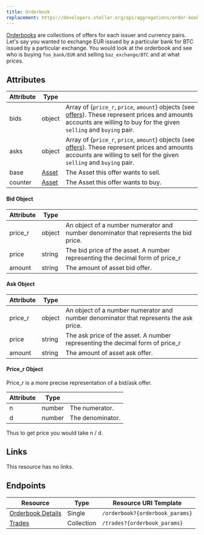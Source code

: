 ```yaml
---
title: Orderbook
replacement: https://developers.stellar.org/api/aggregations/order-books/
---
```


[Orderbooks](https://www.stellar.org/developers/learn/concepts/exchange.html) are collections of offers for each issuer and currency pairs.  Let's say you wanted to exchange EUR issued by a particular bank for BTC issued by a particular exchange.  You would look at the orderbook and see who is buying `foo_bank/EUR` and selling `baz_exchange/BTC` and at what prices.

## Attributes
| Attribute    | Type             |                                                                                                                        |
|--------------|------------------|------------------------------------------------------------------------------------------------------------------------|
| bids | object     |  Array of {`price_r`, `price`, `amount`} objects (see [offers](./offer.md)).  These represent prices and amounts accounts are willing to buy for the given `selling` and `buying` pair. |
| asks | object |  Array of {`price_r`, `price`, `amount`} objects (see [offers](./offer.md)).  These represent prices and amounts accounts are willing to sell for the given `selling` and `buying` pair.|
| base | [Asset](http://stellar.org/developers/learn/concepts/assets.html) | The Asset this offer wants to sell.|
| counter | [Asset](http://stellar.org/developers/learn/concepts/assets.html) | The Asset this offer wants to buy.|

#### Bid Object
|    Attribute     |  Type  |                                                                                                                                |
| ---------------- | ------ | ------------------------------------------------------------------------------------------------------------------------------ |
| price_r              | object | An object of a number numerator and number denominator that represents the bid price. |
| price               | string | The bid price of the asset. A number representing the decimal form of price_r |
| amount              | string | The amount of asset bid offer.  |

#### Ask Object
|    Attribute     |  Type  |                                                                                                                                |
| ---------------- | ------ | ------------------------------------------------------------------------------------------------------------------------------ |
| price_r              | object | An object of a number numerator and number denominator that represents the ask price. |
| price               | string | The ask price of the asset. A number representing the decimal form of price_r |
| amount              | string | The amount of asset ask offer.  |

#### Price_r Object
Price_r is a more precise representation of a bid/ask offer.

|    Attribute     |  Type  |                                                                                                                                |
| ---------------- | ------ | ------------------------------------------------------------------------------------------------------------------------------ |
| n               | number | The numerator.   |
| d              | number | The denominator.  |

Thus to get price you would take n / d.

## Links

This resource has no links.


## Endpoints

| Resource                 | Type       | Resource URI Template                |
|--------------------------|------------|--------------------------------------|
| [Orderbook Details](../endpoints/orderbook-details.md)       | Single | `/orderbook?{orderbook_params}`       |
| [Trades](../endpoints/trades.md)   | Collection | `/trades?{orderbook_params}`       |
